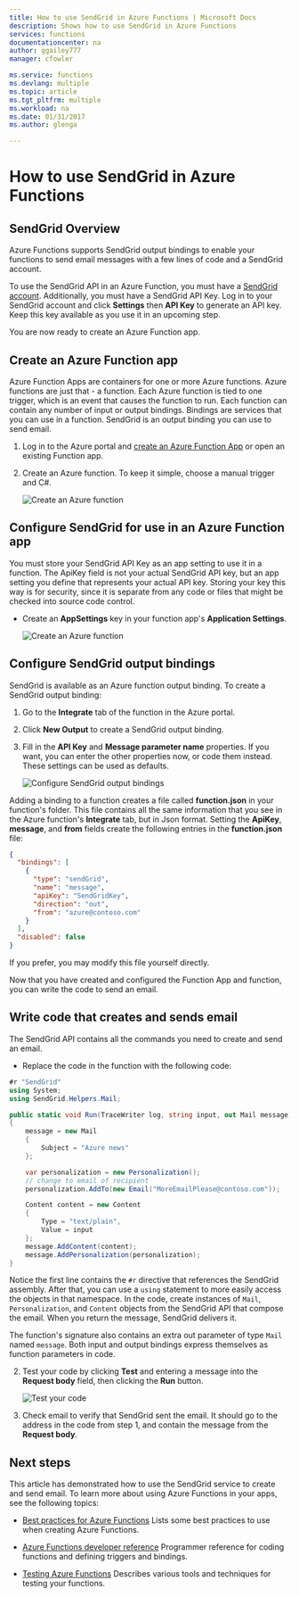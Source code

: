 ```yaml
---
title: How to use SendGrid in Azure Functions | Microsoft Docs
description: Shows how to use SendGrid in Azure Functions
services: functions
documentationcenter: na
author: ggailey777
manager: cfowler

ms.service: functions
ms.devlang: multiple
ms.topic: article
ms.tgt_pltfrm: multiple
ms.workload: na
ms.date: 01/31/2017
ms.author: glenga

---
```

# How to use SendGrid in Azure Functions

## SendGrid Overview

Azure Functions supports SendGrid output bindings to enable your functions to send email messages with a few lines of code and a SendGrid account.

To use the SendGrid API in an Azure Function, you must have a [SendGrid account](http://SendGrid.com). Additionally, you must have a SendGrid API Key. Log in to your SendGrid account and click **Settings** then **API Key** to generate an API key. Keep this key available as you use it in an upcoming step.

You are now ready to create an Azure Function app.

## Create an Azure Function app 

Azure Function Apps are containers for one or more Azure functions. Azure functions are just that - a function. Each Azure function is tied to one trigger, which is an event that causes the function to run.
Each function can contain any number of input or output bindings. Bindings are services that you can use in a function. SendGrid is an output binding you can use to send email. 

1. Log in to the Azure portal and [create an Azure Function App](https://docs.microsoft.com/azure/azure-functions/functions-create-first-azure-function) or open an existing Function app. 
2. Create an Azure function. To keep it simple, choose a manual trigger and C#. 

   ![Create an Azure function](./media/functions-how-to-use-sendgrid/functions-new-function-manual-trigger-page.png)

## Configure SendGrid for use in an Azure Function app

You must store your SendGrid API Key as an app setting to use it in a function. The ApiKey field is not your actual SendGrid API key, but an app setting you define that represents your actual API key. Storing your key this way is for security, since it is separate from any code or files that might be checked into source code control.

- Create an **AppSettings** key in your function app's **Application Settings**.

  ![Create an Azure function](./media/functions-how-to-use-sendgrid/functions-configure-sendgrid-api-key-app-settings.png)

## Configure SendGrid output bindings

SendGrid is available as an Azure function output binding. To create a SendGrid output binding:

1. Go to the **Integrate** tab of the function in the Azure portal.
2. Click **New Output** to create a SendGrid output binding.
3. Fill in the **API Key** and **Message parameter name** properties. If you want, you can enter the other properties now, or code them instead. These settings can be used as defaults.

   ![Configure SendGrid output bindings](./media/functions-how-to-use-sendgrid/functions-configure-sendgrid-output-bindings.png)

Adding a binding to a function creates a file called **function.json** in your function's folder. This file contains all the same information that you see in the Azure function's **Integrate** tab, but in Json format. 
Setting the **ApiKey**, **message**, and **from** fields create the following entries in the **function.json** file: 

```json
{
  "bindings": [    
    {
      "type": "sendGrid",
      "name": "message",
      "apiKey": "SendGridKey",
      "direction": "out",
      "from": "azure@contoso.com"
    }
  ],
  "disabled": false
}
```

If you prefer, you may modify this file yourself directly.

Now that you have created and configured the Function App and function, you can write the code to send an email.

## Write code that creates and sends email

The SendGrid API contains all the commands you need to create and send an email.  

- Replace the code in the function with the following code:

```cs
#r "SendGrid"
using System;
using SendGrid.Helpers.Mail;

public static void Run(TraceWriter log, string input, out Mail message)
{
    message = new Mail
    {        
        Subject = "Azure news"          
    };

    var personalization = new Personalization();
    // change to email of recipient
    personalization.AddTo(new Email("MoreEmailPlease@contoso.com"));   

    Content content = new Content
    {
        Type = "text/plain",
        Value = input
    };
    message.AddContent(content);
    message.AddPersonalization(personalization);
}
```

Notice the first line contains the ```#r``` directive that references the SendGrid assembly. After that, you can use a ```using``` statement to more easily access the objects in that namespace. 
In the code, create instances of ```Mail```, ```Personalization```, and ```Content``` objects from the SendGrid API that compose the email. When you return the message, SendGrid delivers it. 

The function's signature also contains an extra out parameter of type ```Mail``` named ```message```. Both input and output bindings express themselves as function parameters in code. 

2. Test your code by clicking **Test** and entering a message into the **Request body** field, then clicking the **Run** button.

   ![Test your code](./media/functions-how-to-use-sendgrid/functions-develop-test-sendgrid.png)

3. Check email to verify that SendGrid sent the email. It should go to the address in the code from step 1, and contain the message from the **Request body**.

## Next steps
This article has demonstrated how to use the SendGrid service to create and send email. To learn more about using Azure Functions in your apps, see the following topics: 

- [Best practices for Azure Functions](functions-best-practices.md)
Lists some best practices to use when creating Azure Functions.

- [Azure Functions developer reference](functions-reference.md)
Programmer reference for coding functions and defining triggers and bindings.

- [Testing Azure Functions](functions-test-a-function.md)
Describes various tools and techniques for testing your functions.